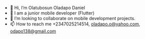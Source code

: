 - 👋 Hi, I’m Olatubosun Oladapo Daniel
- 🌱 I am a junior mobile developer (Flutter)
- 💞️ I’m looking to collaborate on mobile development projects. 
- 📫 How to reach me +2347025214514, oladapo.o@yahoo.com, odapo138@gmail.com

<!---
Dapo-dan/Dapo-dan is a ✨ special ✨ repository because its `README.md` (this file) appears on your GitHub profile.
You can click the Preview link to take a look at your changes.
--->
